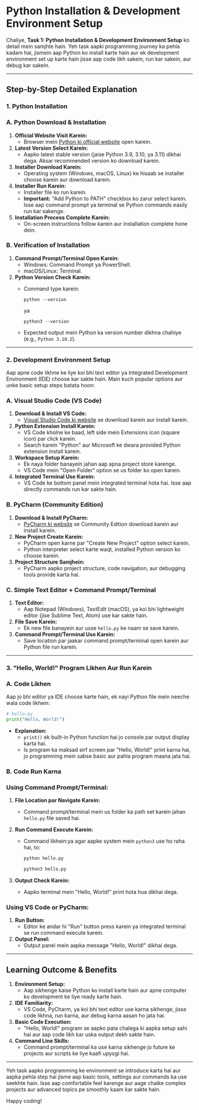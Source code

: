# Python Installation & Development Environment Setup

Chaliye, **Task 1: Python Installation & Development Environment Setup** ko detail mein samjhte hain. Yeh task aapki programming journey ka pehla kadam hai, jismein aap Python ko install karte hain aur ek development environment set up karte hain jisse aap code likh sakein, run kar sakein, aur debug kar sakein.

---

## **Step-by-Step Detailed Explanation**

### **1. Python Installation**

### **A. Python Download & Installation**

1. **Official Website Visit Karein:**
    - Browser mein [Python ki official website](https://www.python.org/downloads/) open karein.
2. **Latest Version Select Karein:**
    - Aapko latest stable version (jaise Python 3.9, 3.10, ya 3.11) dikhai dega. Aksar recommended version ko download karein.
3. **Installer Download Karein:**
    - Operating system (Windows, macOS, Linux) ke hisaab se installer choose karein aur download karein.
4. **Installer Run Karein:**
    - Installer file ko run karein.
    - **Important:** "Add Python to PATH" checkbox ko zarur select karein. Isse aap command prompt ya terminal se Python commands easily run kar sakenge.
5. **Installation Process Complete Karein:**
    - On-screen instructions follow karein aur installation complete hone dein.

### **B. Verification of Installation**

1. **Command Prompt/Terminal Open Karein:**
    - Windows: Command Prompt ya PowerShell.
    - macOS/Linux: Terminal.
2. **Python Version Check Karein:**
    - Command type karein:
        
        ```
        python --version
        ```
        
        ya
        
        ```
        python3 --version
        ```
        
    - Expected output mein Python ka version number dikhna chahiye (e.g., `Python 3.10.2`).

---

### **2. Development Environment Setup**

Aap apne code likhne ke liye koi bhi text editor ya Integrated Development Environment (IDE) choose kar sakte hain. Main kuch popular options aur unke basic setup steps batata hoon:

### **A. Visual Studio Code (VS Code)**

1. **Download & Install VS Code:**
    - [Visual Studio Code ki website](https://code.visualstudio.com/) se download karein aur install karein.
2. **Python Extension Install Karein:**
    - VS Code kholne ke baad, left side mein Extensions icon (square icon) par click karein.
    - Search karein "Python" aur Microsoft ke dwara provided Python extension install karein.
3. **Workspace Setup Karein:**
    - Ek naya folder banayein jahan aap apna project store karenge.
    - VS Code mein "Open Folder" option se us folder ko open karein.
4. **Integrated Terminal Use Karein:**
    - VS Code ke bottom panel mein integrated terminal hota hai. Isse aap directly commands run kar sakte hain.

### **B. PyCharm (Community Edition)**

1. **Download & Install PyCharm:**
    - [PyCharm ki website](https://www.jetbrains.com/pycharm/download/) se Community Edition download karein aur install karein.
2. **New Project Create Karein:**
    - PyCharm open karne par "Create New Project" option select karein.
    - Python interpreter select karte waqt, installed Python version ko choose karein.
3. **Project Structure Samjhein:**
    - PyCharm aapko project structure, code navigation, aur debugging tools provide karta hai.

### **C. Simple Text Editor + Command Prompt/Terminal**

1. **Text Editor:**
    - Aap Notepad (Windows), TextEdit (macOS), ya koi bhi lightweight editor (jise Sublime Text, Atom) use kar sakte hain.
2. **File Save Karein:**
    - Ek new file banayein aur usse `hello.py` ke naam se save karein.
3. **Command Prompt/Terminal Use Karein:**
    - Save location par jaakar command prompt/terminal open karein aur Python file run karein.

---

### **3. "Hello, World!" Program Likhen Aur Run Karein**

### **A. Code Likhen**

Aap jo bhi editor ya IDE choose karte hain, ek nayi Python file mein neeche wala code likhein:

```python
# hello.py
print("Hello, World!")
```

- **Explanation:**
    - `print()` ek built-in Python function hai jo console par output display karta hai.
    - Is program ka maksad sirf screen par "Hello, World!" print karna hai, jo programming mein sabse basic aur pahla program maana jata hai.

### **B. Code Run Karna**

### **Using Command Prompt/Terminal:**

1. **File Location par Navigate Karein:**
    - Command prompt/terminal mein us folder ka path set karein jahan `hello.py` file saved hai.
2. **Run Command Execute Karein:**
    - Command likhein:ya agar aapke system mein `python3` use ho raha hai, to:
        
        ```bash
        python hello.py
        ```
        
        ```bash
        python3 hello.py
        ```
        
3. **Output Check Karein:**
    - Aapko terminal mein "Hello, World!" print hota hua dikhai dega.

### **Using VS Code or PyCharm:**

1. **Run Button:**
    - Editor ke andar hi "Run" button press karein ya integrated terminal se run command execute karein.
2. **Output Panel:**
    - Output panel mein aapka message "Hello, World!" dikhai dega.

---

## **Learning Outcome & Benefits**

1. **Environment Setup:**
    - Aap sikhenge kaise Python ko install karte hain aur apne computer ko development ke liye ready karte hain.
2. **IDE Familiarity:**
    - VS Code, PyCharm, ya koi bhi text editor use karna sikhenge, jisse code likhna, run karna, aur debug karna aasan ho jata hai.
3. **Basic Code Execution:**
    - "Hello, World!" program se aapko pata chalega ki aapka setup sahi hai aur aap code likh kar uska output dekh sakte hain.
4. **Command Line Skills:**
    - Command prompt/terminal ka use karna sikhenge jo future ke projects aur scripts ke liye kaafi upyogi hai.

---

Yeh task aapko programming ke environment se introduce karta hai aur aapka pehla step hai jisme aap basic tools, settings aur commands ka use seekhte hain. Isse aap comfortable feel karenge aur aage chalke complex projects aur advanced topics pe smoothly kaam kar sakte hain.

Happy coding!
